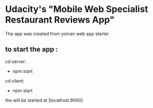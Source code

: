 # Udacity's "Mobile Web Specialist Restaurant Reviews App"

The app was created from yoman web app starter

## to start the app :

cd server:

* npm start

cd client:

* npm start

the will be started at [localhost:9000]
